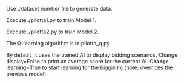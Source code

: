 Use
./dataset number file
to generate data.

Execute ./pilotta1.py to train Model 1.

Execute ./pilotta2.py to train Model 2.

The Q-learning algorithm is in pilotta_q.py

By default, it uses the trained AI to display bidding scenarios.
Change display=False to print an average score for the current AI.
Change learning=True to start learning for the biggining (note: overrides the previous model).
